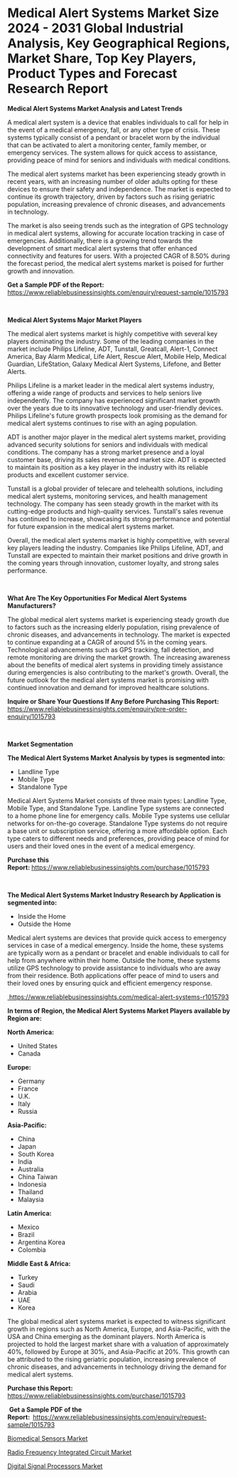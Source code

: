 <p><h1>Medical Alert Systems Market Size 2024 - 2031 Global Industrial Analysis, Key Geographical Regions, Market Share, Top Key Players, Product Types and Forecast Research Report</h1></p><p><strong>Medical Alert Systems Market Analysis and Latest Trends</strong></p>
<p><p>A medical alert system is a device that enables individuals to call for help in the event of a medical emergency, fall, or any other type of crisis. These systems typically consist of a pendant or bracelet worn by the individual that can be activated to alert a monitoring center, family member, or emergency services. The system allows for quick access to assistance, providing peace of mind for seniors and individuals with medical conditions.</p><p>The medical alert systems market has been experiencing steady growth in recent years, with an increasing number of older adults opting for these devices to ensure their safety and independence. The market is expected to continue its growth trajectory, driven by factors such as rising geriatric population, increasing prevalence of chronic diseases, and advancements in technology.</p><p>The market is also seeing trends such as the integration of GPS technology in medical alert systems, allowing for accurate location tracking in case of emergencies. Additionally, there is a growing trend towards the development of smart medical alert systems that offer enhanced connectivity and features for users. With a projected CAGR of 8.50% during the forecast period, the medical alert systems market is poised for further growth and innovation.</p></p>
<p><strong>Get a Sample PDF of the Report:&nbsp;</strong> <a href="https://www.reliablebusinessinsights.com/enquiry/request-sample/1015793">https://www.reliablebusinessinsights.com/enquiry/request-sample/1015793</a></p>
<p>&nbsp;</p>
<p><strong>Medical Alert Systems Major Market Players</strong></p>
<p><p>The medical alert systems market is highly competitive with several key players dominating the industry. Some of the leading companies in the market include Philips Lifeline, ADT, Tunstall, Greatcall, Alert-1, Connect America, Bay Alarm Medical, Life Alert, Rescue Alert, Mobile Help, Medical Guardian, LifeStation, Galaxy Medical Alert Systems, Lifefone, and Better Alerts.</p><p>Philips Lifeline is a market leader in the medical alert systems industry, offering a wide range of products and services to help seniors live independently. The company has experienced significant market growth over the years due to its innovative technology and user-friendly devices. Philips Lifeline's future growth prospects look promising as the demand for medical alert systems continues to rise with an aging population.</p><p>ADT is another major player in the medical alert systems market, providing advanced security solutions for seniors and individuals with medical conditions. The company has a strong market presence and a loyal customer base, driving its sales revenue and market size. ADT is expected to maintain its position as a key player in the industry with its reliable products and excellent customer service.</p><p>Tunstall is a global provider of telecare and telehealth solutions, including medical alert systems, monitoring services, and health management technology. The company has seen steady growth in the market with its cutting-edge products and high-quality services. Tunstall's sales revenue has continued to increase, showcasing its strong performance and potential for future expansion in the medical alert systems market.</p><p>Overall, the medical alert systems market is highly competitive, with several key players leading the industry. Companies like Philips Lifeline, ADT, and Tunstall are expected to maintain their market positions and drive growth in the coming years through innovation, customer loyalty, and strong sales performance.</p></p>
<p>&nbsp;</p>
<p><strong>What Are The Key Opportunities For Medical Alert Systems Manufacturers?</strong></p>
<p><p>The global medical alert systems market is experiencing steady growth due to factors such as the increasing elderly population, rising prevalence of chronic diseases, and advancements in technology. The market is expected to continue expanding at a CAGR of around 5% in the coming years. Technological advancements such as GPS tracking, fall detection, and remote monitoring are driving the market growth. The increasing awareness about the benefits of medical alert systems in providing timely assistance during emergencies is also contributing to the market's growth. Overall, the future outlook for the medical alert systems market is promising with continued innovation and demand for improved healthcare solutions.</p></p>
<p><strong>Inquire or Share Your Questions If Any Before Purchasing This Report:</strong> <a href="https://www.reliablebusinessinsights.com/enquiry/pre-order-enquiry/1015793">https://www.reliablebusinessinsights.com/enquiry/pre-order-enquiry/1015793</a></p>
<p>&nbsp;</p>
<p><strong>Market Segmentation</strong></p>
<p><strong>The Medical Alert Systems Market Analysis by types is segmented into:</strong></p>
<p><ul><li>Landline Type</li><li>Mobile Type</li><li>Standalone Type</li></ul></p>
<p><p>Medical Alert Systems Market consists of three main types: Landline Type, Mobile Type, and Standalone Type. Landline Type systems are connected to a home phone line for emergency calls. Mobile Type systems use cellular networks for on-the-go coverage. Standalone Type systems do not require a base unit or subscription service, offering a more affordable option. Each type caters to different needs and preferences, providing peace of mind for users and their loved ones in the event of a medical emergency.</p></p>
<p><strong>Purchase this Report:&nbsp;</strong><a href="https://www.reliablebusinessinsights.com/purchase/1015793">https://www.reliablebusinessinsights.com/purchase/1015793</a></p>
<p>&nbsp;</p>
<p><strong>The Medical Alert Systems Market Industry Research by Application is segmented into:</strong></p>
<p><ul><li>Inside the Home</li><li>Outside the Home</li></ul></p>
<p><p>Medical alert systems are devices that provide quick access to emergency services in case of a medical emergency. Inside the home, these systems are typically worn as a pendant or bracelet and enable individuals to call for help from anywhere within their home. Outside the home, these systems utilize GPS technology to provide assistance to individuals who are away from their residence. Both applications offer peace of mind to users and their loved ones by ensuring quick and efficient emergency response.</p></p>
<p><a href="https://www.reliablebusinessinsights.com/medical-alert-systems-r1015793">&nbsp;https://www.reliablebusinessinsights.com/medical-alert-systems-r1015793</a></p>
<p><strong>In terms of Region, the Medical Alert Systems Market Players available by Region are:</strong></p>
<p>
    <p> <strong> North America: </strong>
        <ul>
            <li>United States</li>
            <li>Canada</li>
        </ul>
        </p> 
    <p> <strong> Europe: </strong>
        <ul>
            <li>Germany</li>
            <li>France</li>
            <li>U.K.</li>
            <li>Italy</li>
            <li>Russia</li>
        </ul>
        </p> 
    <p> <strong> Asia-Pacific: </strong>
        <ul>
            <li>China</li>
            <li>Japan</li>
            <li>South Korea</li>
            <li>India</li>
            <li>Australia</li>
            <li>China Taiwan</li>
            <li>Indonesia</li>
            <li>Thailand</li>
            <li>Malaysia</li>
        </ul>
        </p> 
    <p> <strong> Latin America: </strong>
        <ul>
            <li>Mexico</li>
            <li>Brazil</li>
            <li>Argentina Korea</li>
            <li>Colombia</li>
        </ul>
        </p> 
    <p> <strong> Middle East & Africa: </strong>
        <ul>
            <li>Turkey</li>
            <li>Saudi</li>
            <li>Arabia</li>
            <li>UAE</li>
            <li>Korea</li>
        </ul>
    </p>
    </p>
<p><p>The global medical alert systems market is expected to witness significant growth in regions such as North America, Europe, and Asia-Pacific, with the USA and China emerging as the dominant players. North America is projected to hold the largest market share with a valuation of approximately 40%, followed by Europe at 30%, and Asia-Pacific at 20%. This growth can be attributed to the rising geriatric population, increasing prevalence of chronic diseases, and advancements in technology driving the demand for medical alert systems.</p></p>
<p><strong>Purchase this Report: </strong><a href="https://www.reliablebusinessinsights.com/purchase/1015793">https://www.reliablebusinessinsights.com/purchase/1015793</a></p>
<p>&nbsp;<strong>Get a Sample PDF of the Report:&nbsp;&nbsp;</strong><a href="https://www.reliablebusinessinsights.com/enquiry/request-sample/1015793">https://www.reliablebusinessinsights.com/enquiry/request-sample/1015793</a></p>
<p><strong></strong></p>
<p><p><a href="https://medium.com/@jacobwilkins67/biomedical-sensors-market-research-report-market-forecast-and-growth-prospects-with-a-steady-cagr-3beca6eab9e8">Biomedical Sensors Market</a></p><p><a href="https://medium.com/@belaayi865/global-radio-frequency-integrated-circuit-market-size-share-analysis-by-product-type-by-3de56c2a544e">Radio Frequency Integrated Circuit Market</a></p><p><a href="https://medium.com/@erinveum/global-digital-signal-processors-market-exploring-market-share-market-trends-and-future-growth-8e3f587d6c65">Digital Signal Processors Market</a></p></p>